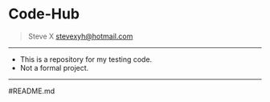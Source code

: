 # Code-Hub
> Steve X 
> stevexyh@hotmail.com
---
- This is a repository for my testing code.
- Not a formal project.
---
#README.md